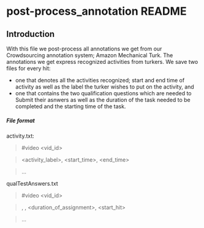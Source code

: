 # post-process_annotation README

## Introduction

With this file we post-process all annotations we get from our Crowdsourcing annotation system; Amazon Mechanical Turk. The annotations we get express recognized activities from turkers.
We save two files for every hit:

* one that denotes all the activities recognized; start and end time of activity as well as the label the turker wishes to put on the activity, and
* one that contains the two qualification questions which are needed to Submit their asnwers as well as the duration of the task needed to be completed and the starting time of the task.

##### File format

activity.txt:

> #video <vid_id>

> <activity_label>, <start_time>, <end_time>

> ...

qualTestAnswers.txt

> #video <vid_id>

> <ans1>, <ans2>, <duration_of_assignment>, <start_hit>

> ...
